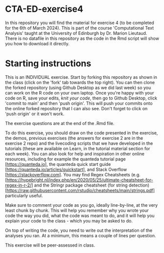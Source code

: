 # CTA-ED-exercise4
In this repository you will find the material for exercise 4 (to be completed for the 6th of March 2024). This is part of the course 'Computational Text Analysis' taught at the University of Edinburgh by Dr. Marion Lieutaud. There is no datafile in this repository as the code in the Rmd script will show you how to download it directly.

# Starting instructions

This is an INDIVIDUAL exercise. Start by forking this repository as shown in the class (click on the 'fork' tab towards the top right). You can then clone the forked repository (using Github Desktop as we did last week) so you can work on the R code on your own laptop. Once you're happy with your code on R, save your edits, *knit your code*, then go to Github Desktop, click 'commit to main' and then 'push origin'. This will push your commits onto the online forked repository that I can also see. Don't forget to click on 'push origin' or it won't work.

The exercise questions are at the end of the .Rmd file. 

To do this exercise, you should draw on the code presented in the exercise, the demos, previous exercises (the answers for exercise 2 are in the exercise 2 repo) and the livecoding scripts that we have developed in the tutorials (these are available on Learn, in the tutorial material section for each week). You can also look for help and inspiration in other online resources, including for example the quanteda tutorial page [https://quanteda.io], the quanteda quick start guide [https://quanteda.io/articles/quickstart], and Stack Overflow [https://stackoverflow.com]. You may find Regex Cheatsheets (e.g. [https://hypebright.nl/index.php/en/2020/05/25/ultimate-cheatsheet-for-regex-in-r-2/] and the Stringr package cheatsheet (for string detection) [https://raw.githubusercontent.com/rstudio/cheatsheets/main/strings.pdf] particularly useful.

Make sure to comment your code as you go, ideally line-by-line, at the very least chunk by chunk. This will help you remember why you wrote your code the way you did, what the code was meant to do, and it will help you explain your code to the class - which you may be asked to do.

On top of writing the code, you need to write out the interpretation of the analyses you ran. At a minimum, this means a couple of lines per question.

This exercise will be peer-assessed in class.
